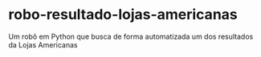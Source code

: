 # robo-resultado-lojas-americanas
Um robô em Python que busca de forma automatizada um dos resultados da Lojas Americanas
